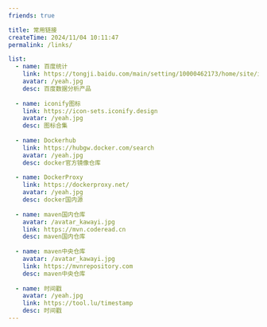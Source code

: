 ```yaml
---
friends: true

title: 常用链接
createTime: 2024/11/04 10:11:47
permalink: /links/

list:
  - name: 百度统计
    link: https://tongji.baidu.com/main/setting/10000462173/home/site/index
    avatar: /yeah.jpg
    desc: 百度数据分析产品
    
  - name: iconify图标
    link: https://icon-sets.iconify.design
    avatar: /yeah.jpg
    desc: 图标合集
    
  - name: Dockerhub
    link: https://hubgw.docker.com/search
    avatar: /yeah.jpg
    desc: docker官方镜像仓库
    
  - name: DockerProxy
    link: https://dockerproxy.net/
    avatar: /yeah.jpg
    desc: docker国内源
    
  - name: maven国内仓库
    avatar: /avatar_kawayi.jpg
    link: https://mvn.coderead.cn
    desc: maven国内仓库
    
  - name: maven中央仓库
    avatar: /avatar_kawayi.jpg
    link: https://mvnrepository.com
    desc: maven中央仓库
    
  - name: 时间戳
    avatar: /yeah.jpg
    link: https://tool.lu/timestamp
    desc: 时间戳
---
```



